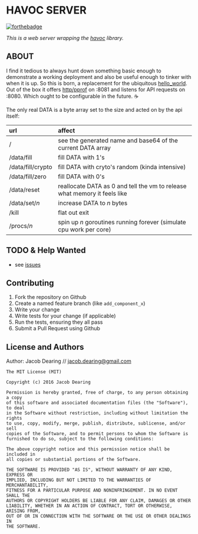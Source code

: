 HAVOC SERVER
============
[![forthebadge](http://forthebadge.com/images/badges/fuck-it-ship-it.svg)](http://forthebadge.com)

*This is a web server wrapping the [havoc] library.*

ABOUT
-----

I find it tedious to always hunt down something basic enough to demonstrate a working deployment and also be useful enough to tinker with when it is up.  So this is born, a replacement for the ubiquitous [hello_world].  Out of the box it offers [http/pprof] on :8081 and listens for API requests on :8080. Which ought to be configurable in the future. :coffee: 

The only real DATA is a byte array set to the size and acted on by the api itself:

url | affect
:---- | :------
/                 | see the generated name and base64 of the current DATA array
/data/fill        | fill DATA with 1's
/data/fill/crypto | fill DATA with cryto's random (kinda intensive)
/data/fill/zero   | fill DATA with 0's
/data/reset       | reallocate DATA as 0 and tell the vm to release what memory it feels like
/data/set/*n*     | increase DATA to *n* bytes
/kill             | flat out exit
/procs/*n*        | spin up *n* goroutines running forever (simulate cpu work per core)


TODO & Help Wanted
------------
 - see [issues]

Contributing
------------
1. Fork the repository on Github
2. Create a named feature branch (like `add_component_x`)
3. Write your change
4. Write tests for your change (if applicable)
5. Run the tests, ensuring they all pass
6. Submit a Pull Request using Github

License and Authors
-------------------
Author: Jacob Dearing // jacob.dearing@gmail.com

```
The MIT License (MIT)

Copyright (c) 2016 Jacob Dearing

Permission is hereby granted, free of charge, to any person obtaining a copy
of this software and associated documentation files (the "Software"), to deal
in the Software without restriction, including without limitation the rights
to use, copy, modify, merge, publish, distribute, sublicense, and/or sell
copies of the Software, and to permit persons to whom the Software is
furnished to do so, subject to the following conditions:

The above copyright notice and this permission notice shall be included in
all copies or substantial portions of the Software.

THE SOFTWARE IS PROVIDED "AS IS", WITHOUT WARRANTY OF ANY KIND, EXPRESS OR
IMPLIED, INCLUDING BUT NOT LIMITED TO THE WARRANTIES OF MERCHANTABILITY,
FITNESS FOR A PARTICULAR PURPOSE AND NONINFRINGEMENT. IN NO EVENT SHALL THE
AUTHORS OR COPYRIGHT HOLDERS BE LIABLE FOR ANY CLAIM, DAMAGES OR OTHER
LIABILITY, WHETHER IN AN ACTION OF CONTRACT, TORT OR OTHERWISE, ARISING FROM,
OUT OF OR IN CONNECTION WITH THE SOFTWARE OR THE USE OR OTHER DEALINGS IN
THE SOFTWARE.
```
[havoc]: https://github.com/dearing/havoc
[issues]: https://github.com/dearing/havoc_server/issues
[http/pprof]: https://golang.org/pkg/net/http/pprof
[hello_world]: https://github.com/search?q=hello_world&type=Repositories&utf8=%E2%9C%93

